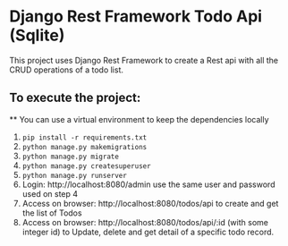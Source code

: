# Django Rest Framework Todo Api (Sqlite)

This project uses Django Rest Framework to create a Rest api with all the CRUD operations of a todo list. 

## To execute the project: 
** You can use a virtual environment to keep the dependencies locally
1. ```pip install -r requirements.txt```
2. ```python manage.py makemigrations```
3. ```python manage.py migrate```
4. ```python manage.py createsuperuser```
5. ```python manage.py runserver```
6. Login: http://localhost:8080/admin use the same user and password used on step 4
7. Access on browser: http://localhost:8080/todos/api to create and get the list of Todos
6. Access on browser: http://localhost:8080/todos/api/:id (with some integer id) to Update, delete and get detail of a specific todo record.